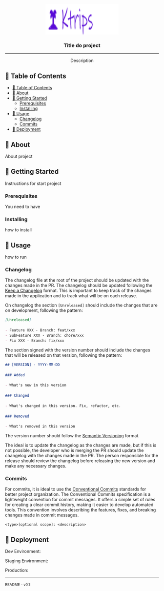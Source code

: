 <p align="center">
  <a href="" rel="noopener">
 <img width=240px height=100px src="./public/logo-default.png" alt="logo"></a>
</p>

<h3 align="center">Title do project</h3>

<div align="center">

</div>

---

<p align="center"> 
Description
    <br> 
</p>

## 📝 Table of Contents

- [📝 Table of Contents](#-table-of-contents)
- [🧐 About ](#-about-)
- [🏁 Getting Started ](#-getting-started-)
  - [Prerequisites](#prerequisites)
  - [Installing](#installing)
- [🎈 Usage ](#-usage-)
  - [Changelog ](#changelog-)
  - [Commits ](#commits-)
- [🚀 Deployment ](#-deployment-)

## 🧐 About <a name = "about"></a>

About project

## 🏁 Getting Started <a name = "getting_started"></a>

Instructions for start project

### Prerequisites

You need to have 

### Installing

how to install

## 🎈 Usage <a name="usage"></a>

how to run

### Changelog <a name="changelog"></a>

The changelog file at the root of the project should be updated with the changes made in the PR. The changelog should be updated following the [Keep a Changelog](https://keepachangelog.com/en/1.0.0/) format. This is important to keep track of the changes made in the application and to track what will be on each release.

On changelog the section `[Unreleased]` should include the changes that are on development, following the pattern:

```md
[Unreleased]

- Feature XXX - Branch: feat/xxx
- SubFeature XXX - Branch: chore/xxx 
- Fix XXX - Branch: fix/xxx
```

The section signed with the version number should include the changes that will be released on that version, following the pattern:

```md
## [VERSION] - YYYY-MM-DD

### Added

- What's new in this version

### Changed

- What's changed in this version. Fix, refactor, etc.

### Removed

- What's removed in this version
```

The version number should follow the [Semantic Versioning](https://semver.org/) format.

The ideal is to update the changelog as the changes are made, but if this is not possible, the developer who is merging the PR should update the changelog with the changes made in the PR. The person responsible for the release should review the changelog before releasing the new version and make any necessary changes.

### Commits <a name="commits"></a>

For commits, it is ideal to use the [Conventional Commits](https://www.conventionalcommits.org/en/v1.0.0/) standards for better project organization. The Conventional Commits specification is a lightweight convention for commit messages. It offers a simple set of rules for creating a clear commit history, making it easier to develop automated tools. This convention involves describing the features, fixes, and breaking changes made in commit messages.

```
<type>[optional scope]: <description>

```


## 🚀 Deployment <a name = "deployment"></a>



Dev Environment: 

Staging Environment: 

Production:

---

<small>README - v0.1</small>
